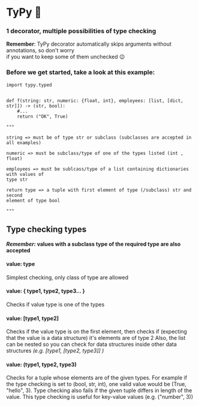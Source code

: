 # TyPy :space_invader:
### 1 decorator, multiple possibilities of type checking  

**Remember**: TyPy decorator automatically skips arguments without annotations, so don't worry  
if you want to keep some of them unchecked :wink:

### Before we get started, take a look at this example:

    import typy.typed
    
    
    def f(string: str, numeric: {float, int}, employees: [list, [dict, str]]) -> (str, bool):
        #...
        return ("OK", True)
        
    """
    
    string => must be of type str or subclass (subclasses are accepted in all examples)
    
    numeric => must be subclass/type of one of the types listed (int , float)
    
    employees => must be sublcass/type of a list containing dictionaries with values of
    type str
    
    return type => a tuple with first element of type (/subclass) str and second
    element of type bool
    
    """
    
## Type checking types

**_Remember:_ values with a subclass type of the required type are also accepted**

#### value: type 
Simplest checking, only class of type are allowed

#### value: { type1, type2, type3... }
Checks if value type is one of the types
  
#### value: [type1, type2] 
Checks if the value type is on the first element, then checks if 
(expecting that the value is a data structure) it's elements are of type 2
Also, the list can be nested so you can check for data structures inside other data structures
*(e.g. [type1, [type2, type3]] )*

#### value: (type1, type2, type3) 
Checks for a tuple whose elements are of the given types. For example
if the type checking is set to (bool, str, int), one valid value would be (True, "hello", 3).
Type checking also fails if the given tuple differs in length of the value. This type checking
is useful for key-value values (e.g. ("number", 3))
  




    
        
    
    
        
    
